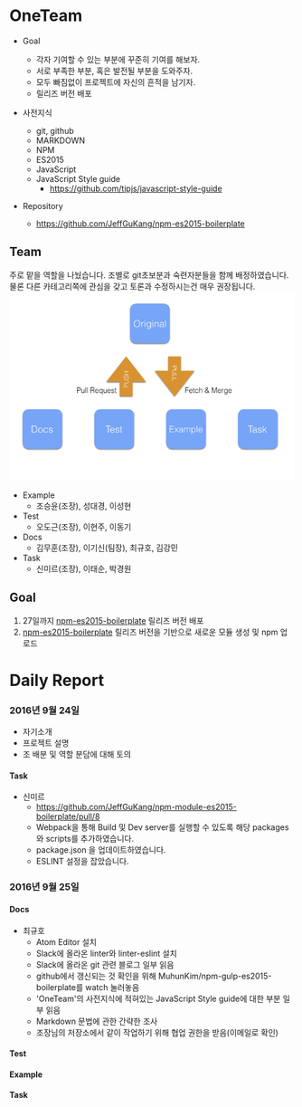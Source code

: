 # OneTeam
- Goal
	- 각자 기여할 수 있는 부분에 꾸준히 기여를 해보자.
	- 서로 부족한 부분, 혹은 발전될 부분을 도와주자.
	- 모두 빠짐없이 프로젝트에 자신의 흔적을 남기자.
	- 릴리즈 버전 배포
- 사전지식
 	- git, github
	- MARKDOWN
	- NPM
	- ES2015
	- JavaScript
	- JavaScript Style guide
		- https://github.com/tipjs/javascript-style-guide

- Repository
	- https://github.com/JeffGuKang/npm-es2015-boilerplate

## Team

주로 맡을 역할을 나눴습니다. 조별로 git초보분과 숙련자분들을 함께 배정하였습니다.
물론 다른 카테고리쪽에 관심을 갖고 토론과 수정하시는건 매우 권장됩니다.
![team structure](./teamstructure.png)
- Example
	- 조승윤(조장), 성대경, 이성현
- Test
	- 오도근(조장), 이현주, 이동기
- Docs
	- 김무훈(조장), 이기신(팀장), 최규호, 김강민
- Task
	- 신미르(조장), 이태순, 박경원

## Goal
1. 27일까지 [npm-es2015-boilerplate](https://github.com/JeffGuKang/npm-es2015-boilerplate) 릴리즈 버전 배포
2. [npm-es2015-boilerplate](https://github.com/JeffGuKang/npm-es2015-boilerplate) 릴리즈 버전을 기반으로 새로운 모듈 생성 및 npm 업로드


# Daily Report

### 2016년 9월 24일
- 자기소개
- 프로젝트 설명
- 조 배분 및 역할 분담에 대해 토의

#### Task


- 신미르
	- https://github.com/JeffGuKang/npm-module-es2015-boilerplate/pull/8
	- Webpack을 통해 Build 및 Dev server를 실행할 수 있도록 해당 packages와 scripts를 추가하였습니다.
	- package.json 을 업데이트하였습니다.
	- ESLINT 설정을 잡았습니다.

### 2016년 9월 25일
#### Docs
* 최규호
	- Atom Editor 설치
	- Slack에 올라온 linter와 linter-eslint 설치
	- Slack에 올라온 git 관련 블로그 일부 읽음
	- github에서 갱신되는 것 확인을 위해 MuhunKim/npm-gulp-es2015-boilerplate를 watch 눌러놓음
	- 'OneTeam'의 사전지식에 적혀있는 JavaScript Style guide에 대한 부분 일부 읽음
	- Markdown 문법에 관한 간략한 조사
	- 조장님의 저장소에서 같이 작업하기 위해 협업 권한을 받음(이메일로 확인)

#### Test
#### Example
#### Task
